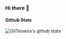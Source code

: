 ### Hi there 👋



#### Github Stats

![GilTeixeira's github stats](https://github-readme-stats.vercel.app/api?username=GilTeixeira&show_icons=true)


<!--
**GilTeixeira/GilTeixeira** is a ✨ _special_ ✨ repository because its `README.md` (this file) appears on your GitHub profile.

Here are some ideas to get you started:

- 🔭 I’m currently working on ...
- 🌱 I’m currently learning ...
- 👯 I’m looking to collaborate on ...
- 🤔 I’m looking for help with ...
- 💬 Ask me about ...
- 📫 How to reach me: ...
- 😄 Pronouns: ...
- ⚡ Fun fact: ...
-->
